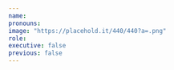 ```yaml
---
name:
pronouns:
image: "https://placehold.it/440/440?a=.png"
role:
executive: false
previous: false
---
```

